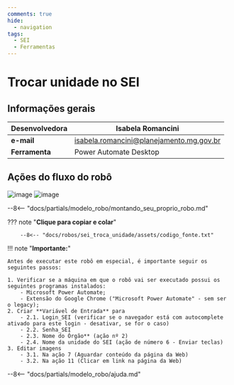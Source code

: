 ```yaml
---
comments: true
hide:
  - navigation
tags:
  - SEI
  - Ferramentas
---
```


# Trocar unidade no SEI


## Informações gerais

| **Desenvolvedora**| Isabela Romancini  |
| ----------- | ------------------------------------ |
| **e-mail**       | isabela.romancini@planejamento.mg.gov.br|
| **Ferramenta**    | Power Automate Desktop |

## Ações do fluxo do robô

![image](https://github.com/automatiza-mg/automatizacoes/assets/52294411/16f7c9a8-79b1-496d-ad5b-b79948fd6a22)
![image](https://github.com/automatiza-mg/automatizacoes/assets/52294411/6ab52b83-9fee-4e76-aa4d-8babbb0063ab)

--8<-- "docs/partials/modelo_robo/montando_seu_proprio_robo.md"

??? note "**Clique para copiar e colar**"

        --8<-- "docs/robos/sei_troca_unidade/assets/codigo_fonte.txt"

!!! note "**Importante:**"

    Antes de executar este robô em especial, é importante seguir os seguintes passos:

    1. Verificar se a máquina em que o robô vai ser executado possui os seguintes programas instalados:
        - Microsoft Power Automate;
        - Extensão do Google Chrome ("Microsoft Power Automate" - sem ser o legacy);
    2. Criar **Variável de Entrada** para
        - 2.1. Login_SEI (verificar se o navegador está com autocomplete ativado para este login - desativar, se for o caso)
        - 2.2. Senha_SEI
        - 2.3. Nome do Órgão** (ação nº 2)
        - 2.4. Nome da unidade do SEI (ação de número 6 - Enviar teclas)
    3. Editar imagens 
        - 3.1. Na ação 7 (Aguardar conteúdo da página da Web)
        - 3.2. Na ação 11 (Clicar em link na página da Web) 


--8<-- "docs/partials/modelo_robo/ajuda.md"
